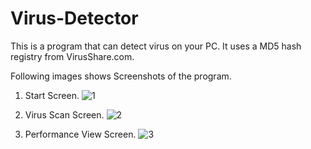 # Virus-Detector
This is a program that can detect virus on your PC. It uses a MD5 hash registry from VirusShare.com.

Following images shows Screenshots of the program.

1. Start Screen.
![1](https://user-images.githubusercontent.com/22471342/40419259-5f93f112-5ea2-11e8-80c7-749e1e265916.png)

2. Virus Scan Screen.
![2](https://user-images.githubusercontent.com/22471342/40419263-610d6082-5ea2-11e8-895a-94ebd3fdd068.png)

3. Performance View Screen.
![3](https://user-images.githubusercontent.com/22471342/38454011-bf949714-3a7c-11e8-8887-353c60698c77.png)
